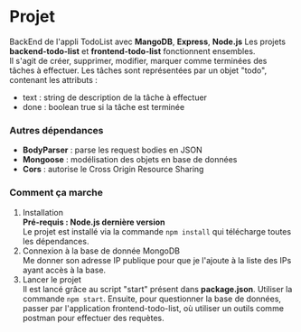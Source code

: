 # Projet
BackEnd de l'appli TodoList avec **MangoDB**, **Express**, **Node.js**
Les projets **backend-todo-list** et **frontend-todo-list** fonctionnent ensembles.  
Il s'agit de créer, supprimer, modifier, marquer comme terminées des tâches à effectuer. Les tâches sont représentées par un objet "todo", contenant les attributs :
- text : string de description de la tâche à effectuer  
 - done : boolean true si la tâche est terminée
### Autres dépendances
- **BodyParser** : parse les request bodies en JSON
- **Mongoose** : modélisation des objets en base de données
- **Cors** : autorise le Cross Origin Resource Sharing

### Comment ça marche
1. Installation  
**Pré-requis : Node.js dernière version**  
Le projet est installé via la commande `npm install` 
qui télécharge toutes les dépendances.  
2. Connexion à la base de donnée MongoDB  
Me donner son adresse IP publique pour que je l'ajoute à la liste des IPs ayant accès à la base.  
3. Lancer le projet  
Il est lancé grâce au script "start" présent dans **package.json**. Utiliser la commande `npm start`.
Ensuite, pour questionner la base de données, passer par l'application frontend-todo-list, où utiliser un outils comme postman pour effectuer des requètes.  
